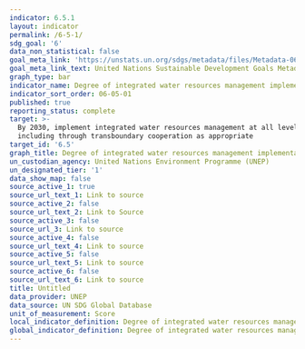 ```yaml
---
indicator: 6.5.1
layout: indicator
permalink: /6-5-1/
sdg_goal: '6'
data_non_statistical: false
goal_meta_link: 'https://unstats.un.org/sdgs/metadata/files/Metadata-06-05-01.pdf '
goal_meta_link_text: United Nations Sustainable Development Goals Metadata (PDF 410 KB)
graph_type: bar
indicator_name: Degree of integrated water resources management implementation (0-100)
indicator_sort_order: 06-05-01
published: true
reporting_status: complete
target: >-
  By 2030, implement integrated water resources management at all levels,
  including through transboundary cooperation as appropriate
target_id: '6.5'
graph_title: Degree of integrated water resources management implementation (0–100)
un_custodian_agency: United Nations Environment Programme (UNEP)
un_designated_tier: '1'
data_show_map: false
source_active_1: true
source_url_text_1: Link to source
source_active_2: false
source_url_text_2: Link to Source
source_active_3: false
source_url_3: Link to source
source_active_4: false
source_url_text_4: Link to source
source_active_5: false
source_url_text_5: Link to source
source_active_6: false
source_url_text_6: Link to source
title: Untitled
data_provider: UNEP
data_source: UN SDG Global Database
unit_of_measurement: Score
local_indicator_definition: Degree of integrated water resources management implementation (0–100)
global_indicator_definition: Degree of integrated water resources management implementation (0–100)
---
```


